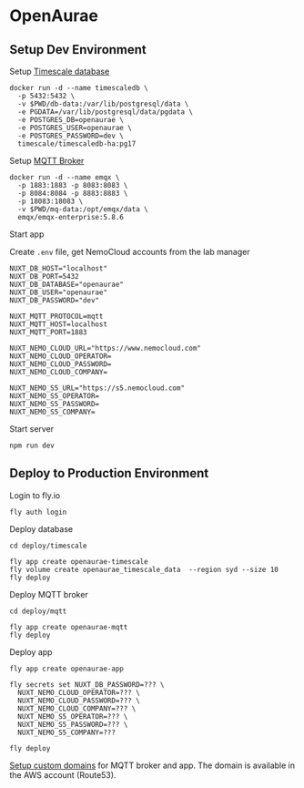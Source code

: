 # OpenAurae

## Setup Dev Environment

Setup [Timescale database](https://docs.timescale.com/self-hosted/latest/install/installation-docker/)

```shell
docker run -d --name timescaledb \
  -p 5432:5432 \
  -v $PWD/db-data:/var/lib/postgresql/data \
  -e PGDATA=/var/lib/postgresql/data/pgdata \
  -e POSTGRES_DB=openaurae \
  -e POSTGRES_USER=openaurae \
  -e POSTGRES_PASSWORD=dev \
  timescale/timescaledb-ha:pg17
```

Setup [MQTT Broker](https://docs.emqx.com/en/emqx/latest/deploy/install-docker.html)

```shell
docker run -d --name emqx \
  -p 1883:1883 -p 8083:8083 \
  -p 8084:8084 -p 8883:8883 \
  -p 18083:18083 \
  -v $PWD/mq-data:/opt/emqx/data \
  emqx/emqx-enterprise:5.8.6
```

Start app

Create `.env` file, get NemoCloud accounts from the lab manager

```text
NUXT_DB_HOST="localhost"
NUXT_DB_PORT=5432
NUXT_DB_DATABASE="openaurae"
NUXT_DB_USER="openaurae"
NUXT_DB_PASSWORD="dev"

NUXT_MQTT_PROTOCOL=mqtt
NUXT_MQTT_HOST=localhost
NUXT_MQTT_PORT=1883

NUXT_NEMO_CLOUD_URL="https://www.nemocloud.com"
NUXT_NEMO_CLOUD_OPERATOR=
NUXT_NEMO_CLOUD_PASSWORD=
NUXT_NEMO_CLOUD_COMPANY=

NUXT_NEMO_S5_URL="https://s5.nemocloud.com"
NUXT_NEMO_S5_OPERATOR=
NUXT_NEMO_S5_PASSWORD=
NUXT_NEMO_S5_COMPANY=
```

Start server

```shell
npm run dev
```

## Deploy to Production Environment

Login to fly.io

```shell
fly auth login
```

Deploy database

```shell
cd deploy/timescale

fly app create openaurae-timescale
fly volume create openaurae_timescale_data  --region syd --size 10
fly deploy
```

Deploy MQTT broker

```shell
cd deploy/mqtt

fly app create openaurae-mqtt
fly deploy
```

Deploy app

```shell
fly app create openaurae-app

fly secrets set NUXT_DB_PASSWORD=??? \
  NUXT_NEMO_CLOUD_OPERATOR=??? \
  NUXT_NEMO_CLOUD_PASSWORD=??? \
  NUXT_NEMO_CLOUD_COMPANY=??? \
  NUXT_NEMO_S5_OPERATOR=??? \
  NUXT_NEMO_S5_PASSWORD=??? \
  NUXT_NEMO_S5_COMPANY=???

fly deploy
```

[Setup custom domains](https://fly.io/docs/networking/custom-domain/) for MQTT broker and app.
The domain is available in the AWS account (Route53).
